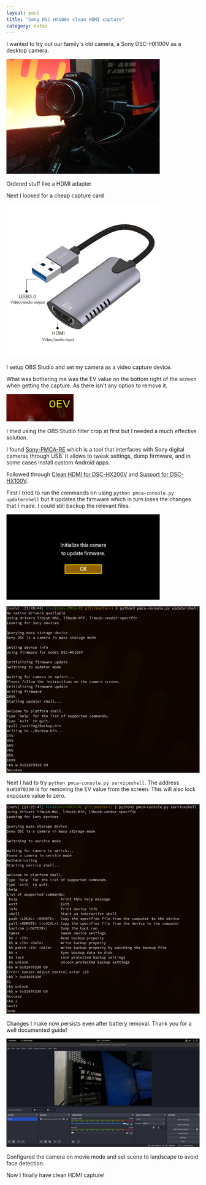 ```yaml
---
layout: post
title: "Sony DSC-HX100V clean HDMI capture"
category: notes
---
```


I wanted to try out our family's old camera, a Sony DSC-HX100V as a desktop camera. 

![](/img/2022-10-08/1.jpg)

Ordered stuff like a HDMI adapter

Next I looked for a cheap capture card

![](/img/2022-10-08/2.jpeg)

I setup OBS Studio and set my camera as a video capture device.

What was bothering me was the EV value on the bottom right of the screen when getting the capture. As there isn't any option to remove it.

![](/img/2022-10-08/3.png)

I tried using the OBS Studio filter crop at first but I needed a much effective solution.

I found [Sony-PMCA-RE](https://github.com/ma1co/Sony-PMCA-RE/) which is a tool that interfaces with Sony digital cameras through USB. It allows to tweak settings, dump firmware, and in some cases install custom Android apps.  

Followed through [Clean HDMI for DSC-HX200V](https://github.com/ma1co/Sony-PMCA-RE/issues/313) and [Support for DSC-HX100V](https://github.com/ma1co/Sony-PMCA-RE/issues/314). 

First I tried to run the commands on using `python pmca-console.py updatershell` but it updates the firmware which in turn loses the changes that I made. I could still backup the relevant files.

![](/img/2022-10-08/6.png)

![](/img/2022-10-08/7.png)

Next I had to try `python pmca-console.py serviceshell`. The address `0x01070330` is for removing the EV value from the screen. This will also lock exposure value to zero.

![](/img/2022-10-08/4.png)

Changes I make now persists even after battery removal. Thank you for a well documented guide!

![](/img/2022-10-08/5.png)

Configured the camera on movie mode and set scene to landscape to avoid face detection.

Now I finally have clean HDMI capture!